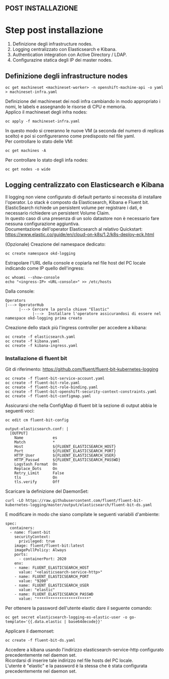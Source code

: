 ## POST INSTALLAZIONE

# Step post installazione
1. Definizione degli infrastructure nodes.  
2. Logging centralizzato con Elasticsearch e Kibana.  
3. Authentication integration con Active Directory / LDAP.  
4. Configurazine statica degli IP dei master nodes.  


## Definizione degli infrastructure nodes  
```
oc get machineset <machineset-worker> -n openshift-machine-api -o yaml > machineset-infra.yaml
```

Definizione del machineset dei nodi infra cambiando in modo appropriato i nomi, le labels e assegnando le risorse di CPU e memoria.  
Applico il machineset degli infra nodes:
```
oc apply -f machineset-infra.yaml
```

In questo modo si creeranno le nuove VM (a seconda del numero di replicas scelto) e poi si configureranno come predisposto nel file yaml.  
Per controllare lo stato delle VM:  
```
oc get machines -A
```
Per controllare lo stato degli infa nodes:
```
oc get nodes -o wide
```

## Logging centralizzato con Elasticsearch e Kibana
Il logging non viene configurato di default pertanto si necessita di installare l'operator.
Lo stack è composto da Elasticsearch, Kibana e Fluent bit.  
ElasticSearch richiede un persistent volume per registrare i dati, è necessario richiedere un persistent Volume Claim.  
In questo caso di una presenza di un solo datastore non è necessario fare nessuna configurazione aggiuntiva.  
Documentazione dell'operator Elasticsearch al relativo Quickstart:  
https://www.elastic.co/guide/en/cloud-on-k8s/1.2/k8s-deploy-eck.html  

(Opzionale) Creazione del namespace dedicato:
```
oc create namespace okd-logging
```

Estrapolare l'URL della console e copiarla nel file host del PC locale indicando come IP quello dell'ingress:

```
oc whoami --show-console
echo "<ingress-IP> <URL-console>" >> /etc/hosts
```

Dalla console:
```
Operators 
|---> OperatorHub
      |---> Cercare la parola chiave "Elastic"
            |--->  Installare l'operatore assicurandosi di essere nel namespace okd-logging prima creato
```

Creazione dello stack più l'ingress controller per accedere a kibana:
```
oc create -f elasticsearch.yaml
oc create -f kibana.yaml
oc create -f kibana-ingress.yaml
```

### Installazione di fluent bit
Git di riferimento: https://github.com/fluent/fluent-bit-kubernetes-logging
```
oc create -f fluent-bit-service-account.yaml
oc create -f fluent-bit-role.yaml
oc create -f fluent-bit-role-binding.yaml
oc create -f fluent-bit-openshift-security-context-constraints.yaml
oc create -f fluent-bit-configmap.yaml
```

Assicurarsi che nella ConfigMap di fluent bit la sezione di output abbia le seguenti voci:  
```
oc edit cm fluent-bit-config
```
```
output-elasticsearch.conf: | 
  [OUTPUT]
    Name             es
    Match            *
    Host             ${FLUENT_ELASTICSEARCH_HOST}
    Port             ${FLUENT_ELASTICSEARCH_PORT}
    HTTP_User        ${FLUENT_ELASTICSEARCH_USER}
    HTTP_Passwd      ${FLUENT_ELASTICSEARCH_PASSWD}
    Logstash_Format  On
    Replace_Dots     On
    Retry_Limit      False
    tls              On
    tls.verify       Off
```

Scaricare la definizione del DaemonSet:  
```
curl -LO https://raw.githubusercontent.com/fluent/fluent-bit-kubernetes-logging/master/output/elasticsearch/fluent-bit-ds.yaml
```

E modificare in modo che siano compilate le seguenti variabili d'ambiente:  
```
spec:
  containers:
  - name: fluent-bit
	securityContext:
	  privileged: true
	image: fluent/fluent-bit:latest
	imagePullPolicy: Always
	ports:
	  - containerPort: 2020
	env:
	- name: FLUENT_ELASTICSEARCH_HOST
	  value: "<elasticsearch-service-http>"
	- name: FLUENT_ELASTICSEARCH_PORT
	  value: "9200"
	- name: FLUENT_ELASTICSEARCH_USER
	  value: "elastic"
	- name: FLUENT_ELASTICSEARCH_PASSWD
	  value: "***********************"
```

Per ottenere la password dell'utente elastic dare il seguente comando:  
```
oc get secret elasticsearch-logging-es-elastic-user -o go-template='{{.data.elastic | base64decode}}'
```

Applicare il daemonset:  
```
oc create -f fluent-bit-ds.yaml
```

Accedere a kibana usando l'indirizzo elasticsearch-service-http configurato precedentemente nel daemon set.  
Ricordarsi di inserire tale indirizzo nel file hosts del PC locale.  
L'utente è "elastic" e la password è la stessa che è stata configurata precedentemente nel daemon set.  
